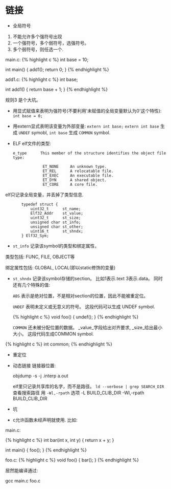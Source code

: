 链接
===============

* 全局符号

1. 不能允许多个强符号出现
2. 一个强符号，多个弱符号，选强符号。
3. 多个弱符号，则任选一个. 

main.c:
{% highlight c %}
int base = 10;

int main() {
    add1();
    return 0;
}
{% endhighlight %}

add1.c:
{% highlight c %}
int base;

int
add1() {
    return base + 1;
}
{% endhighlight %}

规则3 是个大坑。

- 用显式赋值来表明为强符号(不要利用'未赋值的全局变量默认为0'这个特性): `int base = 0;`

- 用extern显式表明该变量为外部变量: `extern int base;`
`extern int base` 生成 `UNDEF` symobl, `int base` 生成 `COMMON` symbol.

* ELF
elf文件的类型:

      e_type      This member of the structure identifies the object file type:

                   ET_NONE     An unknown type.
                   ET_REL      A relocatable file.
                   ET_EXEC     An executable file.
                   ET_DYN      A shared object.
                   ET_CORE     A core file.

elf只记录全局变量，并丢掉了类型信息.

           typedef struct {
               uint32_t      st_name;
               Elf32_Addr    st_value;
               uint32_t      st_size;
               unsigned char st_info;
               unsigned char st_other;
               uint16_t      st_shndx;
           } Elf32_Sym;

- `st_info` 记录该symbol的类型和绑定属性，

 类型包括: FUNC, FILE, OBJECT等

 绑定属性包括: GLOBAL, LOCAL(即以static修饰的变量)

- `st_shndx` 记录该symbol存储的section。 比如1表示.text 3表示.data。 同时还有几个特殊的值:

    `ABS` 表示是绝对位置，不是相对section的位置，因此不能被重定位。

    `UNDEF` 表明未定义或无意义的符号。 这段代码可以生成 UNDEF symbol. 

    {% highlight c %}
                 void
                 foo() {
                     undef();
                 }
    {% endhighlight %}

    `COMMON` 还未被分配位置的数据。 _value_字段给出对齐要求, _size_给出最小大小。 这段代码生成COMMON symbol.

{% highlight c %}
int common;
{% endhighlight %}

* 重定位

* 动态链接
  链接器位置:

   objdump -s -j .interp a.out

  elf里只记录共享库的名字，而不是路径。 `ld --verbose | grep SEARCH_DIR` 查看搜索路径
  用 `-Wl,-rpath` 选项
  -L BUILD_CLIB_DIR -Wl,-rpath BUILD_CLIB_DIR

  

* 坑

- c允许函数未经声明就使用. 比如:

main.c:

{% highlight c %}
int
bar(int x, int y) {
    return x + y;
}

int
main() {
    foo();
}
{% endhighlight %}

foo.c:
{% highlight c %}
void foo() {
    bar();
}
{% endhighlight %}

居然能编译通过:

   gcc main.c foo.c

